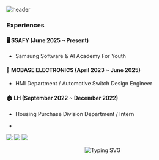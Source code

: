 ![header](https://capsule-render.vercel.app/api?type=venom&color=timeGradient&height=200&section=header&text=Hello%20!%20I'm%20Ahyeon&fontColor=333333&fontAlignY=40&fontSize=40&desc=Embedded%20Engineer%20%7C%20Back-End%20Learner&descSize=20&descAlign=70&descAlignY=65&fontShadow=true)


### Experiences

#### 🖥️ SSAFY (June 2025 ~ Present)
- Samsung Software & AI Academy For Youth

#### 🚗 MOBASE ELECTRONICS (April 2023 ~ June 2025)
- HMI Department / Automotive Switch Design Engineer 

#### 🏠 LH (September 2022 ~ December 2022)
- Housing Purchase Division Department / Intern

- 
<img src="https://img.shields.io/badge/Python-3776AB?style=flat-square&logo=Python&logoColor=white"/> <img src="https://img.shields.io/badge/apple-000000?style=flat-square&logo=apple&logoColor=white"/> <img src="https://img.shields.io/badge/OpenAI-412991?style=flat-square&logo=OpenAI&logoColor=white"/>

<p align="center">
  <img src="https://readme-typing-svg.demolab.com/?font=Fira+Code&pause=800&color=00BC8C&center=true&vCenter=true&width=460&lines=Embedded+Engineer+%7C+Back-End+Learner;Coding+with+C%2C+Java+%26+Logic!;Building+Smart+Things+%F0%9F%9A%80" alt="Typing SVG" />
</p>


